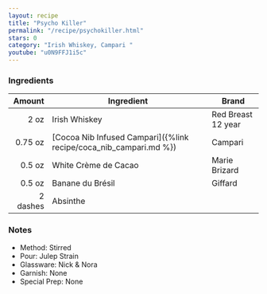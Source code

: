 ```yaml
---
layout: recipe
title: "Psycho Killer"
permalink: "/recipe/psychokiller.html"
stars: 0
category: "Irish Whiskey, Campari "
youtube: "u0N9FFJ1i5c"
---
```


### Ingredients

| Amount  | Ingredient               | Brand                    |
| -------: | ----------------------------------------------------------------- | ------------------ |
|     2 oz | Irish Whiskey                                                     | Red Breast 12 year |
|  0.75 oz | [Cocoa Nib Infused Campari]({%link recipe/coca_nib_campari.md %}) | Campari            |
|   0.5 oz | White Crème de Cacao                                              | Marie Brizard      |
|   0.5 oz | Banane du Brésil                                                  | Giffard            |
| 2 dashes | Absinthe                                                          |

### Notes

- Method: Stirred
- Pour: Julep Strain
- Glassware: Nick & Nora
- Garnish: None
- Special Prep: None
